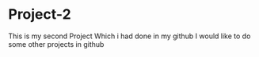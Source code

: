 # Project-2
This is my second Project
Which i had done in my github
I would like to do some other projects in github
